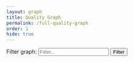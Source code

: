 ```yaml
---
layout: graph
title: Quality Graph
permalink: /full-quality-graph
order: 1
hide: true
---
```


<div id="full-q-graph-container">
    <div id="full-q-graph-controls-container">
        <label class="sr-only" for="full-q-graph-filter__input">Filter graph:</label>
        <input type="text" id="full-q-graph-filter__input" placeholder="Filter..." />
        <button id="full-q-graph-filter__btn" class="btn">Filter</button>
    </div>
</div>

<script src="/assets/js/fullpage/main.js"></script>

